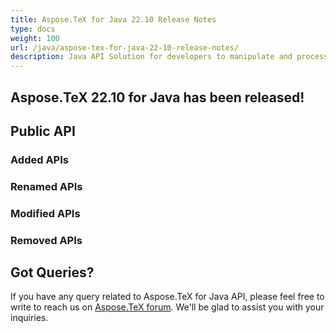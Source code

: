 ```yaml
---
title: Aspose.TeX for Java 22.10 Release Notes
type: docs
weight: 100
url: /java/aspose-tex-for-java-22-10-release-notes/
description: Java API Solution for developers to manipulate and process TeX and LaTeX files. Updates of Aspose.TeX API solution for Java | Release 2022.10
---
```


## Aspose.TeX 22.10 for Java has been released!

 
## Public API
### Added APIs

### Renamed APIs

### Modified APIs
 
### Removed APIs

 
## Got Queries?
If you have any query related to Aspose.TeX for Java API, please feel free to write to reach us on [Aspose.TeX forum](https://forum.aspose.com/c/tex/). We'll be glad to assist you with your inquiries.
